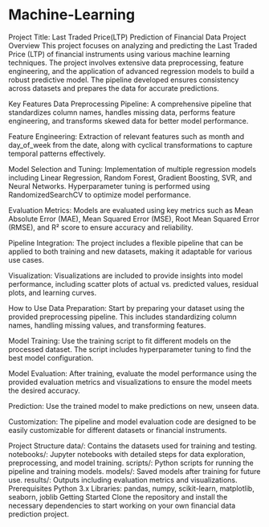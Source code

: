 # Machine-Learning
Project Title: Last Traded Price(LTP) Prediction of Financial Data
Project Overview
This project focuses on analyzing and predicting the Last Traded Price (LTP) of financial instruments using various machine learning techniques. The project involves extensive data preprocessing, feature engineering, and the application of advanced regression models to build a robust predictive model. The pipeline developed ensures consistency across datasets and prepares the data for accurate predictions.

Key Features
Data Preprocessing Pipeline: A comprehensive pipeline that standardizes column names, handles missing data, performs feature engineering, and transforms skewed data for better model performance.

Feature Engineering: Extraction of relevant features such as month and day_of_week from the date, along with cyclical transformations to capture temporal patterns effectively.

Model Selection and Tuning: Implementation of multiple regression models including Linear Regression, Random Forest, Gradient Boosting, SVR, and Neural Networks. Hyperparameter tuning is performed using RandomizedSearchCV to optimize model performance.

Evaluation Metrics: Models are evaluated using key metrics such as Mean Absolute Error (MAE), Mean Squared Error (MSE), Root Mean Squared Error (RMSE), and R² score to ensure accuracy and reliability.

Pipeline Integration: The project includes a flexible pipeline that can be applied to both training and new datasets, making it adaptable for various use cases.

Visualization: Visualizations are included to provide insights into model performance, including scatter plots of actual vs. predicted values, residual plots, and learning curves.

How to Use
Data Preparation: Start by preparing your dataset using the provided preprocessing pipeline. This includes standardizing column names, handling missing values, and transforming features.

Model Training: Use the training script to fit different models on the processed dataset. The script includes hyperparameter tuning to find the best model configuration.

Model Evaluation: After training, evaluate the model performance using the provided evaluation metrics and visualizations to ensure the model meets the desired accuracy.

Prediction: Use the trained model to make predictions on new, unseen data.

Customization: The pipeline and model evaluation code are designed to be easily customizable for different datasets or financial instruments.

Project Structure
data/: Contains the datasets used for training and testing.
notebooks/: Jupyter notebooks with detailed steps for data exploration, preprocessing, and model training.
scripts/: Python scripts for running the pipeline and training models.
models/: Saved models after training for future use.
results/: Outputs including evaluation metrics and visualizations.
Prerequisites
Python 3.x
Libraries: pandas, numpy, scikit-learn, matplotlib, seaborn, joblib
Getting Started
Clone the repository and install the necessary dependencies to start working on your own financial data prediction project.
